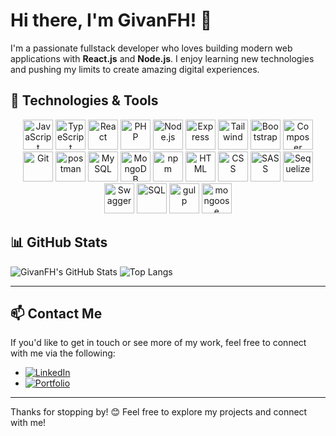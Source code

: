 # Hi there, I'm GivanFH! 👋

I'm a passionate fullstack developer who loves building modern web applications with **React.js** and **Node.js**. I enjoy learning new technologies and pushing my limits to create amazing digital experiences.

## 🔧 Technologies & Tools

<div align="center">
  <img src="https://cdn.jsdelivr.net/gh/devicons/devicon/icons/javascript/javascript-original.svg" width="48" height="48" alt="JavaScript" />
  <img src="https://cdn.jsdelivr.net/gh/devicons/devicon/icons/typescript/typescript-original.svg" width="48" height="48" alt="TypeScript" />
  <img src="https://cdn.jsdelivr.net/gh/devicons/devicon/icons/react/react-original.svg" width="48" height="48" alt="React" />
  <img src="https://cdn.jsdelivr.net/gh/devicons/devicon/icons/php/php-original.svg" width="48" height="48" alt="PHP" />
  <img src="https://cdn.jsdelivr.net/gh/devicons/devicon/icons/nodejs/nodejs-original.svg" width="48" height="48" alt="Node.js" />
  <img src="https://icon.icepanel.io/Technology/png-shadow-512/Express.png" width="48" height="48" alt="Express" />
  <img src="https://cdn.jsdelivr.net/gh/devicons/devicon@latest/icons/tailwindcss/tailwindcss-original.svg"  width="48" height="48" alt="Tailwind" />
  <img src="https://cdn.jsdelivr.net/gh/devicons/devicon/icons/bootstrap/bootstrap-original.svg" width="48" height="48" alt="Bootstrap" />
  <img src="https://cdn.jsdelivr.net/gh/devicons/devicon@latest/icons/composer/composer-original.svg" width="48" height="48" alt="Composer"/>
  <img src="https://cdn.jsdelivr.net/gh/devicons/devicon@latest/icons/git/git-original.svg" width="48" height="48" alt="Git"/>
  <img src="https://cdn.jsdelivr.net/gh/devicons/devicon@latest/icons/postman/postman-original.svg" width="48" height="48" alt="postman"/>
  <img src="https://cdn.jsdelivr.net/gh/devicons/devicon/icons/mysql/mysql-original.svg" width="48" height="48" alt="MySQL" />
  <img src="https://cdn.jsdelivr.net/gh/devicons/devicon/icons/mongodb/mongodb-original.svg" width="48" height="48" alt="MongoDB" />
  <img src="https://cdn.jsdelivr.net/gh/devicons/devicon/icons/npm/npm-original-wordmark.svg" width="48" height="48" alt="npm" />
  <img src="https://cdn.jsdelivr.net/gh/devicons/devicon/icons/html5/html5-original.svg" width="48" height="48" alt="HTML" />
  <img src="https://cdn.jsdelivr.net/gh/devicons/devicon/icons/css3/css3-original.svg" width="48" height="48" alt="CSS" />
  <img src="https://cdn.jsdelivr.net/gh/devicons/devicon/icons/sass/sass-original.svg" width="48" height="48" alt="SASS" />
  <img src="https://cdn.jsdelivr.net/gh/devicons/devicon/icons/sequelize/sequelize-original.svg" width="48" height="48" alt="Sequelize" />
  <img src="https://cdn.jsdelivr.net/gh/devicons/devicon/icons/swagger/swagger-original.svg" width="48" height="48" alt="Swagger" />
  <img src="https://cdn.jsdelivr.net/gh/devicons/devicon@latest/icons/azuresqldatabase/azuresqldatabase-original.svg"  width="48" height="48" alt="SQL" />
  <img src="https://cdn.jsdelivr.net/gh/devicons/devicon@latest/icons/gulp/gulp-plain.svg" width="48" height="48" alt="gulp" />
  <img src="https://cdn.jsdelivr.net/gh/devicons/devicon@latest/icons/mongoose/mongoose-original-wordmark.svg" width="48" height="48" alt="mongoose" />
</div>


## 📊 GitHub Stats
![GivanFH's GitHub Stats](https://github-readme-stats.vercel.app/api?username=GivanFH&show_icons=true&theme=radical)
![Top Langs](https://github-readme-stats.vercel.app/api/top-langs/?username=GivanFH&layout=compact&theme=radical)

---

## 📫 Contact Me

If you'd like to get in touch or see more of my work, feel free to connect with me via the following:

- [![LinkedIn](https://img.shields.io/badge/LinkedIn-0A66C2?style=for-the-badge&logo=linkedin&logoColor=white)](https://www.linkedin.com/in/gabriel-iv%C3%A1n-flores-hernandez-42074726a/)
- [![Portfolio](https://img.shields.io/badge/Portfolio-FF5722?style=for-the-badge&logo=Google-Chrome&logoColor=white)](https://givanfh.github.io/potterfh.github.io/)

---

Thanks for stopping by! 😊 Feel free to explore my projects and connect with me!

